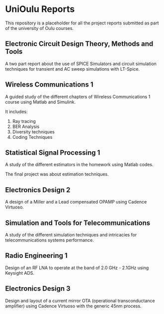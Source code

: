 # UniOulu Reports

This repository is a placeholder for all the project reports submitted as part of the university of Oulu courses.


## Electronic Circuit Design Theory, Methods and Tools

A two part report about the use of SPICE Simulators and circuit simulation techniques for transient and AC sweep simulations with LT-Spice.


## Wireless Communications 1

A guided study of the different chapters of Wireless Communications 1 course using Matlab and Simulink. 

It includes:

1. Ray tracing
2. BER Analysis
3. Diversity techniques 
4. Coding Techniques


## Statistical Signal Processing 1

A study of the different estimators in the homework using Matlab codes. 

The final project was about estimation techniques.


## Electronics Design 2

A design of a Miller and a Lead compensated OPAMP using Cadence Virtuoso.


## Simulation and Tools for Telecommunications

A study of the different simulation techniques and intricacies for telecommunications systems performance.


## Radio Engineering 1

Design of an RF LNA to operate at the band of 2.0 GHz - 2.1GHz using Keysight ADS.


## Electronics Design 3

Design and layout of a current mirror OTA (operational transconductance amplifier) using Cadence Virtuoso with the generic 45nm process.